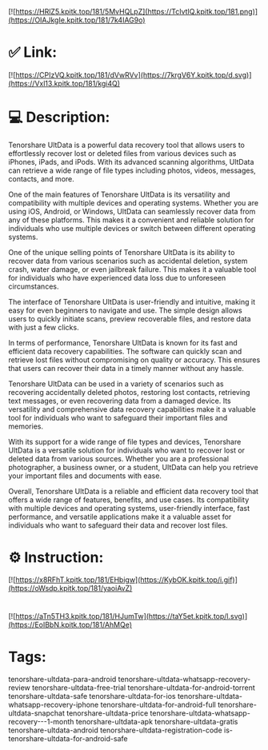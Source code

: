 [![https://HRlZ5.kpitk.top/181/5MvHQLpZ](https://TcIvtIQ.kpitk.top/181.png)](https://OIAJkgIe.kpitk.top/181/7k4IAG9o)
# ✅ Link:
[![https://CPIzVQ.kpitk.top/181/dVwRVv](https://7krgV6Y.kpitk.top/d.svg)](https://Vxl13.kpitk.top/181/kgi4Q)
# 💻 Description:
Tenorshare UltData is a powerful data recovery tool that allows users to effortlessly recover lost or deleted files from various devices such as iPhones, iPads, and iPods. With its advanced scanning algorithms, UltData can retrieve a wide range of file types including photos, videos, messages, contacts, and more.

One of the main features of Tenorshare UltData is its versatility and compatibility with multiple devices and operating systems. Whether you are using iOS, Android, or Windows, UltData can seamlessly recover data from any of these platforms. This makes it a convenient and reliable solution for individuals who use multiple devices or switch between different operating systems.

One of the unique selling points of Tenorshare UltData is its ability to recover data from various scenarios such as accidental deletion, system crash, water damage, or even jailbreak failure. This makes it a valuable tool for individuals who have experienced data loss due to unforeseen circumstances.

The interface of Tenorshare UltData is user-friendly and intuitive, making it easy for even beginners to navigate and use. The simple design allows users to quickly initiate scans, preview recoverable files, and restore data with just a few clicks.

In terms of performance, Tenorshare UltData is known for its fast and efficient data recovery capabilities. The software can quickly scan and retrieve lost files without compromising on quality or accuracy. This ensures that users can recover their data in a timely manner without any hassle.

Tenorshare UltData can be used in a variety of scenarios such as recovering accidentally deleted photos, restoring lost contacts, retrieving text messages, or even recovering data from a damaged device. Its versatility and comprehensive data recovery capabilities make it a valuable tool for individuals who want to safeguard their important files and memories.

With its support for a wide range of file types and devices, Tenorshare UltData is a versatile solution for individuals who want to recover lost or deleted data from various sources. Whether you are a professional photographer, a business owner, or a student, UltData can help you retrieve your important files and documents with ease.

Overall, Tenorshare UltData is a reliable and efficient data recovery tool that offers a wide range of features, benefits, and use cases. Its compatibility with multiple devices and operating systems, user-friendly interface, fast performance, and versatile applications make it a valuable asset for individuals who want to safeguard their data and recover lost files.

# ⚙️ Instruction:
[![https://x8RFhT.kpitk.top/181/EHbigw](https://KybOK.kpitk.top/i.gif)](https://oWsdp.kpitk.top/181/yaoiAvZ)
#
[![https://aTn5TH3.kpitk.top/181/HJumTw](https://taY5et.kpitk.top/l.svg)](https://EoIBbN.kpitk.top/181/AhMQe)
# Tags:
tenorshare-ultdata-para-android tenorshare-ultdata-whatsapp-recovery-review tenorshare-ultdata-free-trial tenorshare-ultdata-for-android-torrent tenorshare-ultdata-safe tenorshare-ultdata-for-ios tenorshare-ultdata-whatsapp-recovery-iphone tenorshare-ultdata-for-android-full tenorshare-ultdata-snapchat tenorshare-ultdata-price tenorshare-ultdata-whatsapp-recovery---1-month tenorshare-ultdata-apk tenorshare-ultdata-gratis tenorshare-ultdata-android tenorshare-ultdata-registration-code is-tenorshare-ultdata-for-android-safe





